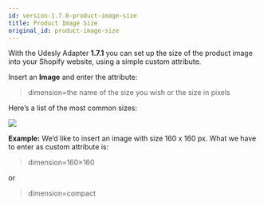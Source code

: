```yaml
---
id: version-1.7.0-product-image-size
title: Product Image Size
original_id: product-image-size
---
```


With the Udesly Adapter **1.7.1** you can set up the size of the product image into your Shopify website, using a simple custom attribute.

Insert an **Image** and enter the attribute:

> dimension=the name of the size you wish or the size in pixels

Here’s a list of the most common sizes:

![](assets/product-image-size.png)

**Example:** We’d like to insert an image with size 160 x 160 px. What we have to enter as custom attribute is:

> dimension=160×160

or

> dimension=compact